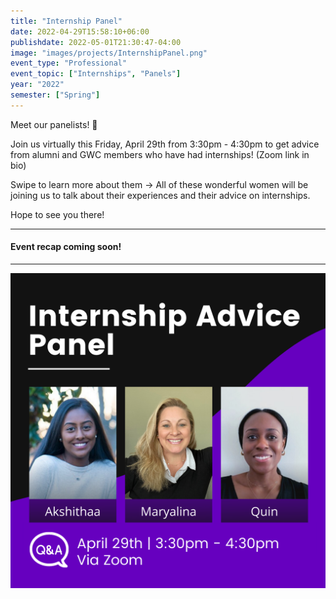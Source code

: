 ```yaml
---
title: "Internship Panel"
date: 2022-04-29T15:58:10+06:00
publishdate: 2022-05-01T21:30:47-04:00
image: "images/projects/InternshipPanel.png"
event_type: "Professional"
event_topic: ["Internships", "Panels"]
year: "2022"
semester: ["Spring"]
---
```


Meet our panelists! 💜

Join us virtually this Friday, April 29th from 3:30pm - 4:30pm to get advice from alumni and GWC members who have had internships! (Zoom link in bio)

Swipe to learn more about them ->
All of these wonderful women will be joining us to talk about their experiences and their advice on internships.

Hope to see you there!

---
#### Event recap coming soon!
---

![Internship Panel](../../images/projects/InternshipPanel.png)
